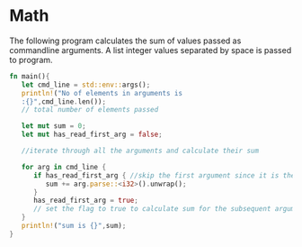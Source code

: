# Math
The following program calculates the sum of values passed as commandline arguments. A list integer values separated by space is passed to program.
```rust
fn main(){
   let cmd_line = std::env::args();
   println!("No of elements in arguments is 
   :{}",cmd_line.len()); 
   // total number of elements passed

   let mut sum = 0;
   let mut has_read_first_arg = false;

   //iterate through all the arguments and calculate their sum

   for arg in cmd_line {
      if has_read_first_arg { //skip the first argument since it is the exe file name
         sum += arg.parse::<i32>().unwrap();
      }
      has_read_first_arg = true; 
      // set the flag to true to calculate sum for the subsequent arguments.
   }
   println!("sum is {}",sum);
}
```
